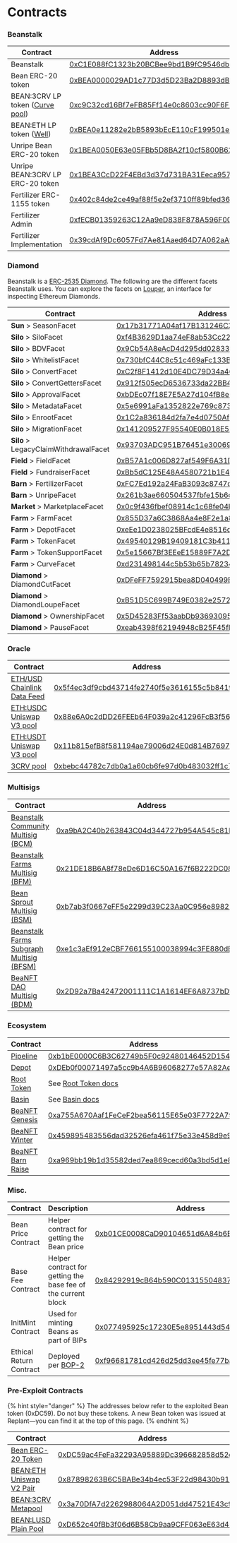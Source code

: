 # Contracts

### Beanstalk

<table><thead><tr><th width="258">Contract</th><th>Address</th></tr></thead><tbody><tr><td>Beanstalk</td><td><a href="https://etherscan.io/address/0xC1E088fC1323b20BCBee9bd1B9fC9546db5624C5">0xC1E088fC1323b20BCBee9bd1B9fC9546db5624C5</a></td></tr><tr><td>Bean ERC-20 token</td><td><a href="https://etherscan.io/address/0xBEA0000029AD1c77D3d5D23Ba2D8893dB9d1Efab">0xBEA0000029AD1c77D3d5D23Ba2D8893dB9d1Efab</a></td></tr><tr><td>BEAN:3CRV LP token (<a href="https://curve.fi/#/ethereum/pools/factory-v2-152/deposit/">Curve pool</a>)</td><td><a href="https://etherscan.io/address/0xc9C32cd16Bf7eFB85Ff14e0c8603cc90F6F2eE49">0xc9C32cd16Bf7eFB85Ff14e0c8603cc90F6F2eE49</a></td></tr><tr><td>BEAN:ETH LP token (<a href="https://basin.exchange/#/wells/0xbea0e11282e2bb5893bece110cf199501e872bad">Well</a>)</td><td><a href="https://etherscan.io/address/0xBEA0e11282e2bB5893bEcE110cF199501e872bAd">0xBEA0e11282e2bB5893bEcE110cF199501e872bAd</a></td></tr><tr><td>Unripe Bean ERC-20 token</td><td><a href="https://etherscan.io/address/0x1BEA0050E63e05FBb5D8BA2f10cf5800B6224449">0x1BEA0050E63e05FBb5D8BA2f10cf5800B6224449</a></td></tr><tr><td>Unripe BEAN:3CRV LP ERC-20 token</td><td><a href="https://etherscan.io/address/0x1BEA3CcD22F4EBd3d37d731BA31Eeca95713716D">0x1BEA3CcD22F4EBd3d37d731BA31Eeca95713716D</a></td></tr><tr><td>Fertilizer ERC-1155 token</td><td><a href="https://etherscan.io/address/0x402c84de2ce49af88f5e2ef3710ff89bfed36cb6">0x402c84de2ce49af88f5e2ef3710ff89bfed36cb6</a></td></tr><tr><td>Fertilizer Admin</td><td><a href="https://etherscan.io/address/0xfECB01359263C12Aa9eD838F878A596F0064aa6e">0xfECB01359263C12Aa9eD838F878A596F0064aa6e</a></td></tr><tr><td>Fertilizer Implementation</td><td><a href="https://etherscan.io/address/0x39cdAf9Dc6057Fd7Ae81Aaed64D7A062aAf452fD">0x39cdAf9Dc6057Fd7Ae81Aaed64D7A062aAf452fD</a></td></tr></tbody></table>

### Diamond

Beanstalk is a [ERC-2535 Diamond](https://bean.money/blog/beanstalk-eip-2535). The following are the different facets Beanstalk uses. You can explore the facets on [Louper](https://louper.dev/diamond/0xC1E088fC1323b20BCBee9bd1B9fC9546db5624C5?network=mainnet), an interface for inspecting Ethereum Diamonds.

<table><thead><tr><th width="280">Contract</th><th>Address</th></tr></thead><tbody><tr><td><strong>Sun</strong> > SeasonFacet</td><td><a href="https://etherscan.io/address/0x17b31771A04af17B131246C3C9d442e3c3908A27#code">0x17b31771A04af17B131246C3C9d442e3c3908A27</a></td></tr><tr><td><strong>Silo</strong> > SiloFacet</td><td><a href="https://etherscan.io/address/0xf4B3629D1aa74eF8ab53Cc22728896B960F3a74E#code">0xf4B3629D1aa74eF8ab53Cc22728896B960F3a74E</a></td></tr><tr><td><strong>Silo</strong> > BDVFacet</td><td><a href="https://etherscan.io/address/0x9Cb54A8eAcD4d295dd02833cd2bdD385173c7fF5#code">0x9Cb54A8eAcD4d295dd02833cd2bdD385173c7fF5</a></td></tr><tr><td><strong>Silo</strong> > WhitelistFacet</td><td><a href="https://etherscan.io/address/0x730bfC44C8c51c469aFc133B0e445d0CC9FFc63d#code">0x730bfC44C8c51c469aFc133B0e445d0CC9FFc63d</a></td></tr><tr><td><strong>Silo</strong> > ConvertFacet</td><td><a href="https://etherscan.io/address/0xC2f8F1412d10E4DC79D34a46ab1d3d862517f939#code">0xC2f8F1412d10E4DC79D34a46ab1d3d862517f939</a></td></tr><tr><td><strong>Silo</strong> > ConvertGettersFacet</td><td><a href="https://etherscan.io/address/0x912f505ecD6536733da22BB4349595aA36806918#code">0x912f505ecD6536733da22BB4349595aA36806918</a></td></tr><tr><td><strong>Silo</strong> > ApprovalFacet</td><td><a href="https://etherscan.io/address/0xbDEc07f18E7E5A27d104fB8e83Cb71C3fB68e12F#code">0xbDEc07f18E7E5A27d104fB8e83Cb71C3fB68e12F</a></td></tr><tr><td><strong>Silo</strong> > MetadataFacet</td><td><a href="https://etherscan.io/address/0x5e6991aFa1352822e769c873200954B4dE6c6E48#code">0x5e6991aFa1352822e769c873200954B4dE6c6E48</a></td></tr><tr><td><strong>Silo</strong> > EnrootFacet</td><td><a href="https://etherscan.io/address/0x1C2a836184d2fa7e4d0750Af73423a076cd169CE#code">0x1C2a836184d2fa7e4d0750Af73423a076cd169CE</a></td></tr><tr><td><strong>Silo</strong> > MigrationFacet</td><td><a href="https://etherscan.io/address/0x141209527F95540E0B018E56EDf5a59E1339437F#code">0x141209527F95540E0B018E56EDf5a59E1339437F</a></td></tr><tr><td><strong>Silo</strong> > LegacyClaimWithdrawalFacet</td><td><a href="https://etherscan.io/address/0x93703ADC951B76451e3006960cFB3F927D7E7ef6#code">0x93703ADC951B76451e3006960cFB3F927D7E7ef6</a></td></tr><tr><td><strong>Field</strong> > FieldFacet</td><td><a href="https://etherscan.io/address/0xB57A1c006D827af549F6A31DC10028e5e2782762#code">0xB57A1c006D827af549F6A31DC10028e5e2782762</a></td></tr><tr><td><strong>Field</strong> > FundraiserFacet</td><td><a href="https://etherscan.io/address/0xBb5dC125E48A4580721b1E40Ac52984c2Ce54D3A#code">0xBb5dC125E48A4580721b1E40Ac52984c2Ce54D3A</a></td></tr><tr><td><strong>Barn</strong> > FertilizerFacet</td><td><a href="https://etherscan.io/address/0xFC7Ed192a24FaB3093c8747c3DDBe6Cacd335B6C">0xFC7Ed192a24FaB3093c8747c3DDBe6Cacd335B6C</a></td></tr><tr><td><strong>Barn</strong> > UnripeFacet</td><td><a href="https://etherscan.io/address/0x261b3ae660504537fbfe15b6c1c664976344eb0a">0x261b3ae660504537fbfe15b6c1c664976344eb0a</a></td></tr><tr><td><strong>Market</strong> > MarketplaceFacet</td><td><a href="https://etherscan.io/address/0x0c9f436fbef08914c1c68fe04bd573de6e327776">0x0c9f436fbef08914c1c68fe04bd573de6e327776</a></td></tr><tr><td><strong>Farm</strong> > FarmFacet</td><td><a href="https://etherscan.io/address/0x855D37a6C3868Aa4e8F2e1a80965D08B3f10d292">0x855D37a6C3868Aa4e8F2e1a80965D08B3f10d292</a></td></tr><tr><td><strong>Farm</strong> > DepotFacet</td><td><a href="https://etherscan.io/address/0xeEe1D0238025BFcdE4e8516ceC5DB524ca4d5A55#code">0xeEe1D0238025BFcdE4e8516ceC5DB524ca4d5A55</a></td></tr><tr><td><strong>Farm</strong> > TokenFacet</td><td><a href="https://etherscan.io/address/0x49540129B19409181C3b4111E078C8ef53b2F577#code">0x49540129B19409181C3b4111E078C8ef53b2F577</a></td></tr><tr><td><strong>Farm</strong> > TokenSupportFacet</td><td><a href="https://etherscan.io/address/0x5e15667Bf3EEeE15889F7A2D1BB423490afCb527#code">0x5e15667Bf3EEeE15889F7A2D1BB423490afCb527</a></td></tr><tr><td><strong>Farm</strong> > CurveFacet</td><td><a href="https://etherscan.io/address/0xd231498144c5b53b65b782343CDFB366472c7bf7">0xd231498144c5b53b65b782343CDFB366472c7bf7</a></td></tr><tr><td><strong>Diamond</strong> > DiamondCutFacet</td><td><a href="https://etherscan.io/address/0xDFeFF7592915bea8D040499E961E332BD453C249">0xDFeFF7592915bea8D040499E961E332BD453C249</a></td></tr><tr><td><strong>Diamond</strong> > DiamondLoupeFacet</td><td><a href="https://etherscan.io/address/0xB51D5C699B749E0382e257244610039dDB272Da0">0xB51D5C699B749E0382e257244610039dDB272Da0</a></td></tr><tr><td><strong>Diamond</strong> > OwnershipFacet</td><td><a href="https://etherscan.io/address/0x5D45283Ff53aabDb93693095039b489Af8b18Cf7">0x5D45283Ff53aabDb93693095039b489Af8b18Cf7</a></td></tr><tr><td><strong>Diamond</strong> > PauseFacet</td><td><a href="https://etherscan.io/address/0xeab4398f62194948cB25F45fEE4C46Fae2e91229">0xeab4398f62194948cB25F45fEE4C46Fae2e91229</a></td></tr></tbody></table>

### Oracle

<table><thead><tr><th width="278">Contract</th><th>Address</th></tr></thead><tbody><tr><td><a href="https://data.chain.link/ethereum/mainnet/crypto-usd/eth-usd">ETH/USD Chainlink Data Feed</a></td><td><a href="https://etherscan.io/address/0x5f4ec3df9cbd43714fe2740f5e3616155c5b8419">0x5f4ec3df9cbd43714fe2740f5e3616155c5b8419</a></td></tr><tr><td><a href="https://info.uniswap.org/#/pools/0x88e6a0c2ddd26feeb64f039a2c41296fcb3f5640">ETH:USDC Uniswap V3 pool</a></td><td><a href="https://etherscan.io/address/0x88e6A0c2dDD26FEEb64F039a2c41296FcB3f5640">0x88e6A0c2dDD26FEEb64F039a2c41296FcB3f5640</a></td></tr><tr><td><a href="https://info.uniswap.org/#/pools/0x11b815efb8f581194ae79006d24e0d814b7697f6">ETH:USDT Uniswap V3 pool</a></td><td><a href="https://etherscan.io/address/0x11b815efB8f581194ae79006d24E0d814B7697F6">0x11b815efB8f581194ae79006d24E0d814B7697F6</a></td></tr><tr><td><a href="https://curve.fi/#/ethereum/pools/3pool/deposit">3CRV pool</a></td><td><a href="https://etherscan.io/address/0xbebc44782c7db0a1a60cb6fe97d0b483032ff1c7">0xbebc44782c7db0a1a60cb6fe97d0b483032ff1c7</a></td></tr></tbody></table>

### Multisigs

<table><thead><tr><th width="278">Contract</th><th>Address</th></tr></thead><tbody><tr><td><a href="../governance/beanstalk/bcm-dashboard.md">Beanstalk Community Multisig (BCM)</a></td><td><a href="https://app.safe.global/eth:0xa9bA2C40b263843C04d344727b954A545c81D043/transactions/queue">0xa9bA2C40b263843C04d344727b954A545c81D043</a></td></tr><tr><td><a href="../governance/beanstalk-farms/bfm-dashboard.md">Beanstalk Farms Multisig (BFM)</a></td><td><a href="https://app.safe.global/eth:0x21DE18B6A8f78eDe6D16C50A167f6B222DC08DF7/transactions/queue">0x21DE18B6A8f78eDe6D16C50A167f6B222DC08DF7</a></td></tr><tr><td><a href="../archives/bean-sprout/bsm-dashboard.md">Bean Sprout Multisig (BSM)</a></td><td><a href="https://app.safe.global/eth:0xb7ab3f0667eFF5e2299d39C23Aa0C956e8982235/transactions/queue">0xb7ab3f0667eFF5e2299d39C23Aa0C956e8982235</a></td></tr><tr><td><a href="../governance/beanstalk-farms/bfsm-dashboard.md">Beanstalk Farms Subgraph Multisig (BFSM)</a></td><td><a href="https://app.safe.global/eth:0xe1c3aEf912eCBF766155100038994c3FE880dB02/transactions/queue">0xe1c3aEf912eCBF766155100038994c3FE880dB02</a></td></tr><tr><td><a href="../governance/beanfts/bdm-dashboard.md">BeaNFT DAO Multisig (BDM)</a></td><td><a href="https://etherscan.io/address/0x2D92a7Ba42472001111C1A1614EF6A8737bDf278">0x2D92a7Ba42472001111C1A1614EF6A8737bDf278</a></td></tr></tbody></table>

### Ecosystem

<table><thead><tr><th width="229">Contract</th><th>Address</th></tr></thead><tbody><tr><td><a href="https://evmpipeline.org/">Pipeline</a></td><td><a href="https://etherscan.io/address/0xb1bE0000C6B3C62749b5F0c92480146452D15423">0xb1bE0000C6B3C62749b5F0c92480146452D15423</a></td></tr><tr><td><a href="https://evmpipeline.org/">Depot</a></td><td><a href="https://etherscan.io/address/0xDEb0f00071497a5cc9b4A6B96068277e57A82Ae2">0xDEb0f00071497a5cc9b4A6B96068277e57A82Ae2</a></td></tr><tr><td><a href="https://roottoken.org/">Root Token</a></td><td>See <a href="https://docs.roottoken.org/resources/contracts">Root Token docs</a></td></tr><tr><td><a href="https://basin.exchange/">Basin</a></td><td>See <a href="https://docs.basin.exchange/resources/contracts">Basin docs</a></td></tr><tr><td><a href="https://opensea.io/collection/beanft-genesis">BeaNFT Genesis</a></td><td><a href="https://etherscan.io/address/0xa755A670Aaf1FeCeF2bea56115E65e03F7722A79">0xa755A670Aaf1FeCeF2bea56115E65e03F7722A79</a></td></tr><tr><td><a href="https://opensea.io/collection/beanft-winter">BeaNFT Winter</a></td><td><a href="https://etherscan.io/address/0x459895483556dad32526efa461f75e33e458d9e9">0x459895483556dad32526efa461f75e33e458d9e9</a></td></tr><tr><td><a href="https://opensea.io/collection/beanft-barn-raise">BeaNFT Barn Raise</a></td><td><a href="https://etherscan.io/address/0xa969bb19b1d35582ded7ea869cecd60a3bd5d1e8">0xa969bb19b1d35582ded7ea869cecd60a3bd5d1e8</a></td></tr></tbody></table>

### Misc. <a href="#misc" id="misc"></a>

<table><thead><tr><th width="143">Contract</th><th width="145">Description</th><th>Address</th></tr></thead><tbody><tr><td>Bean Price Contract</td><td>Helper contract for getting the Bean price</td><td><a href="https://etherscan.io/address/0xb01CE0008CaD90104651d6A84b6B11e182a9B62A">0xb01CE0008CaD90104651d6A84b6B11e182a9B62A</a></td></tr><tr><td>Base Fee Contract</td><td>Helper contract for getting the base fee of the current block</td><td><a href="https://etherscan.io/address/0x84292919cB64b590C0131550483707E43Ef223aC">0x84292919cB64b590C0131550483707E43Ef223aC</a></td></tr><tr><td>InitMint Contract</td><td>Used for minting Beans as part of BIPs</td><td><a href="https://etherscan.io/address/0x077495925c17230E5e8951443d547ECdbB4925Bb">0x077495925c17230E5e8951443d547ECdbB4925Bb</a></td></tr><tr><td>Ethical Return Contract</td><td>Deployed per <a href="https://arweave.net/aOAzXi2IzO5Ts1OrXYVrAjXbBavbKg07k7k56gIXtl4">BOP-2</a></td><td><a href="https://etherscan.io/address/0xf96681781cd426d25dd3ee45fe77ba5763ae24e4">0xf96681781cd426d25dd3ee45fe77ba5763ae24e4</a></td></tr></tbody></table>

### Pre-Exploit Contracts

{% hint style="danger" %}
The addresses below refer to the exploited Bean token (0xDC59). Do not buy these tokens. A new Bean token was issued at Replant—you can find it at the top of this page.
{% endhint %}

<table><thead><tr><th width="251">Contract</th><th>Address</th></tr></thead><tbody><tr><td><a href="https://etherscan.io/address/0xDC59ac4FeFa32293A95889Dc396682858d52e5Db">Bean ERC-20 Token</a></td><td><a href="https://etherscan.io/address/0xDC59ac4FeFa32293A95889Dc396682858d52e5Db">0xDC59ac4FeFa32293A95889Dc396682858d52e5Db</a></td></tr><tr><td><a href="https://v2.info.uniswap.org/token/0xdc59ac4fefa32293a95889dc396682858d52e5db">BEAN:ETH Uniswap V2 Pair</a></td><td><a href="https://etherscan.io/address/0x87898263B6C5BABe34b4ec53F22d98430b91e371">0x87898263B6C5BABe34b4ec53F22d98430b91e371</a></td></tr><tr><td><a href="https://curve.fi/#/ethereum/pools/factory-v2-81/deposit/">BEAN:3CRV Metapool</a></td><td><a href="https://etherscan.io/address/0x3a70DfA7d2262988064A2D051dd47521E43c9BdD">0x3a70DfA7d2262988064A2D051dd47521E43c9BdD</a></td></tr><tr><td><a href="https://curve.fi/#/ethereum/pools/factory-v2-103/deposit/">BEAN:LUSD Plain Pool</a></td><td><a href="https://etherscan.io/address/0xD652c40fBb3f06d6B58Cb9aa9CFF063eE63d465D">0xD652c40fBb3f06d6B58Cb9aa9CFF063eE63d465D</a></td></tr></tbody></table>
